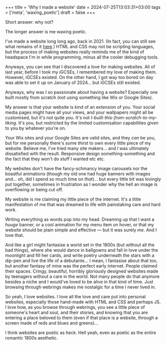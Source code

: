 +++
title = 'Why I made a website'
date = 2024-07-25T13:03:31+03:00
tags = ['meta', 'waxing_poetic']
draft = false 
+++

Short answer: why not?

The longer answer is me waxing poetic.

I've made a website long long ago, back in 2021. (In fact, you can still see what remains of it [here](../anotherrr-archive/).) HTML and CSS may not be scripting languages, but the process of making websites really reminds me of the kind of headspace I'm in while programming, minus all the cooler debugging tools.

Anyways, you can see that I discovered a love for making websites. All of last year, before I took my iGCSEs, I remembered my love of making them. However, iGCSEs existed. On the other hand, I got way too bored on day was able to set it up on January of 2024... but iGCSEs still existed.

Anyways, why was I so passionate about having a website? Especially one built mostly from scratch (not using something like Wix or Google Sites).

My answer is that your website is kind of an extension of you. Your social media pages might have all your views, and your wallpapers might all be customised, but it's not quite *you*. It's not *I-built-this-from-scratch-to-my-liking*. It's you, but restricted by the limited customisation capabilities given to you by whatever you're on. 

Your Wix sites and your Google Sites are valid sites, and they *can* be you, but for me personally there's some *thirst* to own every little piece of my website. Believe me, I've tried many site makers... and I was ultimately dissatisfied with the result. Responsive design something-something and the fact that they won't do stuff I wanted etc etc.

My websites don't have the fancy-schmancy image carousels nor the boastful animations (though my old one had huge banners with images and... oh, did I spend so much time on *that*)... but every little bit was lovingly put together, sometimes in frustration as I wonder why the hell an image is overflowing or being cut off.

My website is me claiming my little piece of the internet. It's a little manifestation of me that was dreamed to life with painstaking care and hard work.

Writing everything as words pop into my head. Dreaming up that I want a *huuge* banner, or a cool animation for my menu item on hover, or that my website should be plain simple and effective — but it was surely *me*. And I love that.

And like a girl might fantasise a world set in the 1800s (but without all the bad things), where she would dance in ballgowns and fall in love under the moonlight and fill her cards, and write poetry underneath the stars with a dip-pen and live the life of a debutante... I mean, I fantasise about that too, but another fantasy of mine was the perfect early internet. People claimed their spaces. Cringy, beautiful, horribly gloriously designed websites made by teenagers without a care in the world. Not many people do that anymore besides a niche and I would've loved to be alive in that kind of time. Just browsing through webrings makes me nostalgic for a time I never lived in.

So yeah, I love websites. I love all the love and care put into personal websites, especially those hand-made with HTML and CSS and perhaps JS. I love how, as you browse through webrings, you see a little piece of someone's heart and soul, and their stories, and knowing that you are entering a place beloved to them (even if that place is a website, through a screen made of reds and blues and greens)...

I think websites are poetic as heck. Hell yeah, even as poetic as the entire romantic 1800s aesthetic.
